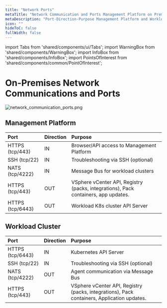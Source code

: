 ```yaml
---
title: "Network Ports"
metaTitle: "Network Communication and Ports Management Platform on Prem"
metaDescription: "Port-Direction-Purpose Management Platform and Workload Clusters"
icon: ""
hideToC: false
fullWidth: false
---
```

 
import Tabs from 'shared/components/ui/Tabs';
import WarningBox from 'shared/components/WarningBox';
import InfoBox from 'shared/components/InfoBox';
import PointsOfInterest from 'shared/components/common/PointOfInterest';




# On-Premises Network Communications and Ports


![network_communication_ports.png](network_communication_ports.png)



## Management Platform

|Port            |Direction|Purpose                   |    
|:---------------|:---------|:-----------------------|
|HTTPS (tcp/443) |IN        |Browser/API access to Management Platform|
|SSH (tcp/22)    |IN        |Troubleshooting via SSH (optional) |
|NATS (tcp/4222) |IN        |Message Bus for workload clusters|
|HTTPS (tcp/443) |OUT       |VSphere vCenter API,  Registry (packs, integrations), Pack containers, app updates.|
|HTTPS (tcp/6443)|OUT       |Workload K8s cluster API Server|


## Workload Cluster


|Port |Direction | Purpose|
|:---------------|:---------|:--------------|
|HTTPS (tcp/6443)|IN        |Kubernetes API Server|
|SSH (tcp/22)    |IN        |Troubleshooting via SSH (optional) |
|NATS (tcp/4222) |OUT       |Agent communication via Message Bus |
|HTTPS (tcp/443) |OUT       |VSphere vCenter API, Registry (packs, integrations), Pack containers, Application updates.

